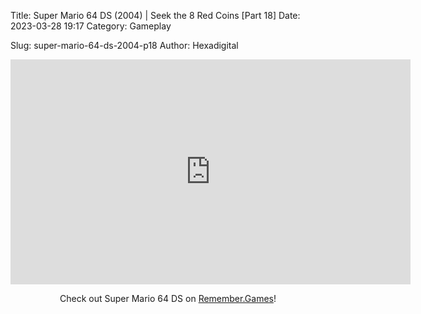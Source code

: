 Title: Super Mario 64 DS (2004) | Seek the 8 Red Coins [Part 18]
Date: 2023-03-28 19:17
Category: Gameplay

Slug: super-mario-64-ds-2004-p18
Author: Hexadigital

<center><iframe src="https://www.youtube.com/embed/zxSd5JU0g6I?feature=oembed" allow="accelerometer; autoplay; encrypted-media; gyroscope; picture-in-picture" width="640" height="360" frameborder="0"></iframe>

Check out Super Mario 64 DS on [Remember.Games](https://remember.games/game/2250/super-mario-64-ds/)!</center>
